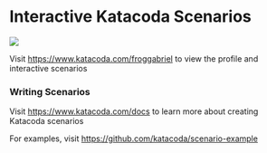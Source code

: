 # Interactive Katacoda Scenarios

[![](http://shields.katacoda.com/katacoda/froggabriel/count.svg)](https://www.katacoda.com/froggabriel "Get your profile on Katacoda.com")

Visit https://www.katacoda.com/froggabriel to view the profile and interactive scenarios

### Writing Scenarios
Visit https://www.katacoda.com/docs to learn more about creating Katacoda scenarios

For examples, visit https://github.com/katacoda/scenario-example
